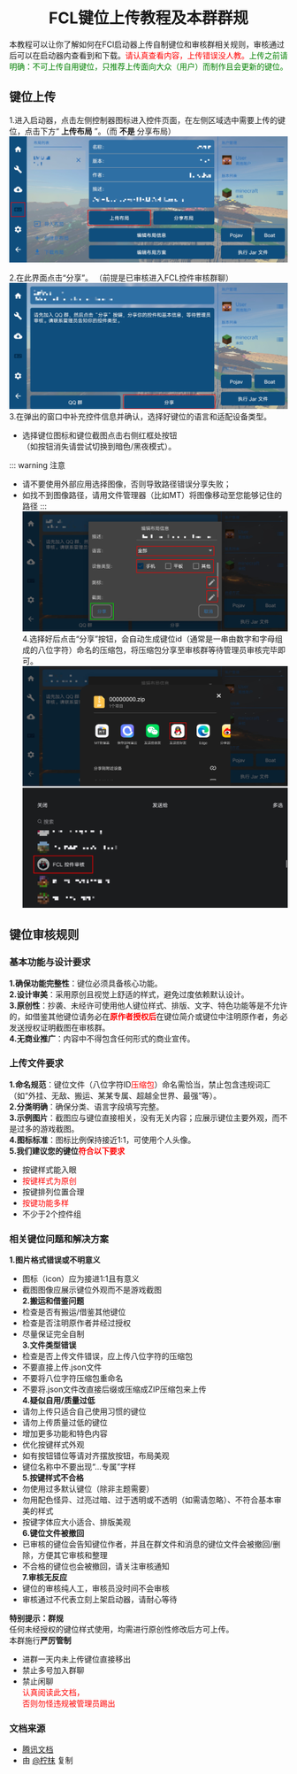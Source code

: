 <h1 align="center">FCL键位上传教程及本群群规</h1>

 本教程可以让你了解如何在FCl启动器上传自制键位和审核群相关规则，审核通过后可以在启动器内查看到和下载。<span style="color: red;">请认真查看内容，上传错误没人教。</span><span style="color: green;">上传之前请明确：不可上传自用键位，只推荐上传面向大众（用户）而制作且会更新的键位。</span>

 ## 键位上传
1.进入启动器，点击左侧控制器图标进入控件页面，在左侧区域选中需要上传的键位，点击下方“ __上传布局__ ”。（而 __不是__ 分享布局）
![上传布局](./img/cc/scbj.png)

2.在此界面点击“分享”。
（前提是已审核进入FCL控件审核群聊）
![分享](./img/cc/fx.png)
3.在弹出的窗口中补充控件信息并确认，选择好键位的语言和适配设备类型。
- 选择键位图标和键位截图点击右侧红框处按钮  
（如按钮消失请尝试切换到暗色/黑夜模式）。

::: warning 注意
   - 请不要使用外部应用选择图像，否则导致路径错误分享失败；
   - 如找不到图像路径，请用文件管理器（比如MT）将图像移动至您能够记住的路径
:::
![编辑布局信息](./img/cc/bjbjxx.png)
4.选择好后点击“分享”按钮，会自动生成键位id（通常是一串由数字和字母组成的八位字符）命名的压缩包，将压缩包分享至审核群等待管理员审核完毕即可。
![分享](./img/cc/fx1.png)
![分享](./img/cc/fx2.png)

## 键位审核规则
### 基本功能与设计要求
  **1.确保功能完整性**：键位必须具备核心功能。  
  **2.设计审美**：采用原创且视觉上舒适的样式，避免过度依赖默认设计。  
  **3.原创性**：抄袭、未经许可使用他人键位样式、排版、文字、特色功能等是不允许的，如借鉴其他键位请务必在<span style="color: red;">**原作者授权后**</span>在键位简介或键位中注明原作者，务必发送授权证明截图在审核群。  
  **4.无商业推广**：内容中不得包含任何形式的商业宣传。
### 上传文件要求
  **1.命名规范**：键位文件（八位字符ID<span style="color: red;">压缩包</span>）命名需恰当，禁止包含违规词汇（如“外挂、无敌、搬运、某某专属、超越全世界、最强”等）。  
  **2.分类明确**：确保分类、语言字段填写完整。  
  **3.示例图片**：截图应与键位直接相关，没有无关内容；应展示键位主要外观，而不是过多的游戏截图。  
  **4.图标标准**：图标比例保持接近1:1，可使用个人头像。  
  **5.我们建议您的键位<span style="color: red;">符合以下要求</span>**  
  - 按键样式能入眼  
  - <span style="color: red;">按键样式为原创</span> 
  - 按键排列位置合理  
  - <span style="color: red;">按键功能多样</span>  
  - 不少于2个控件组  
### 相关键位问题和解决方案
**1.图片格式错误或不明意义**  
- 图标（icon）应为接进1:1且有意义  
- 截图图像应展示键位外观而不是游戏截图  
**2.搬运和借鉴问题**  
- 检查是否有搬运/借鉴其他键位  
- 检查是否注明原作者并经过授权  
- 尽量保证完全自制  
**3.文件类型错误**  
- 检查是否上传文件错误，应上传八位字符的压缩包  
- 不要直接上传.json文件  
- 不要将八位字符压缩包重命名  
- 不要将.json文件改直接后缀或压缩成ZIP压缩包来上传  
**4.疑似自用/质量过低**  
- 请勿上传只适合自己使用习惯的键位  
- 请勿上传质量过低的键位  
- 增加更多功能和特色内容  
- 优化按键样式外观  
- 如有按钮错位等请对齐摆放按钮，布局美观  
- 键位名称中不要出现“...专属”字样  
**5.按键样式不合格**  
- 勿使用过多默认键位（除非主题需要）  
- 勿用配色怪异、过亮过暗、过于透明或不透明（如需请忽略）、不符合基本审美的样式  
- 按键字体应大小适合、排版美观  
**6.键位文件被撤回**  
- 已审核的键位会告知键位作者，并且在群文件和消息的键位文件会被撤回/删除，方便其它审核和整理  
- 不合格的键位也会被撤回，请关注审核通知  
**7.审核无反应**  
- 键位的审核纯人工，审核员没时间不会审核  
- 审核通过不代表立刻上架启动器，请耐心等待  

**特别提示：群规**  
    任何未经授权的键位样式使用，均需进行原创性修改后方可上传。  
    本群施行**严厉管制**  
- 进群一天内未上传键位直接移出  
- 禁止多号加入群聊  
- 禁止闲聊  
<span style="color: red;">认真阅读此文档，  
否则勿怪违规被管理员踢出</span>


### 文档来源
- [腾讯文档](https://docs.qq.com/doc/DWW9QZmJZSnVhU1lD)  
- 由 [@柠枺](https://ningmo.fun) 复制
